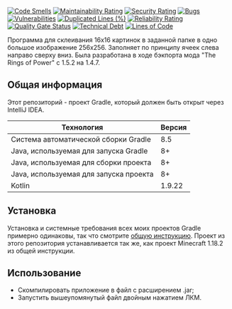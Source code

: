 [![Code Smells](https://sonarcloud.io/api/project_badges/measure?project=Hummel009_MC-Sprite-Creator&metric=code_smells)](https://sonarcloud.io/summary/overall?id=Hummel009_MC-Sprite-Creator)
[![Maintainability Rating](https://sonarcloud.io/api/project_badges/measure?project=Hummel009_MC-Sprite-Creator&metric=sqale_rating)](https://sonarcloud.io/summary/overall?id=Hummel009_MC-Sprite-Creator)
[![Security Rating](https://sonarcloud.io/api/project_badges/measure?project=Hummel009_MC-Sprite-Creator&metric=security_rating)](https://sonarcloud.io/summary/overall?id=Hummel009_MC-Sprite-Creator)
[![Bugs](https://sonarcloud.io/api/project_badges/measure?project=Hummel009_MC-Sprite-Creator&metric=bugs)](https://sonarcloud.io/summary/overall?id=Hummel009_MC-Sprite-Creator)
[![Vulnerabilities](https://sonarcloud.io/api/project_badges/measure?project=Hummel009_MC-Sprite-Creator&metric=vulnerabilities)](https://sonarcloud.io/summary/overall?id=Hummel009_MC-Sprite-Creator)
[![Duplicated Lines (%)](https://sonarcloud.io/api/project_badges/measure?project=Hummel009_MC-Sprite-Creator&metric=duplicated_lines_density)](https://sonarcloud.io/summary/overall?id=Hummel009_MC-Sprite-Creator)
[![Reliability Rating](https://sonarcloud.io/api/project_badges/measure?project=Hummel009_MC-Sprite-Creator&metric=reliability_rating)](https://sonarcloud.io/summary/overall?id=Hummel009_MC-Sprite-Creator)
[![Quality Gate Status](https://sonarcloud.io/api/project_badges/measure?project=Hummel009_MC-Sprite-Creator&metric=alert_status)](https://sonarcloud.io/summary/overall?id=Hummel009_MC-Sprite-Creator)
[![Technical Debt](https://sonarcloud.io/api/project_badges/measure?project=Hummel009_MC-Sprite-Creator&metric=sqale_index)](https://sonarcloud.io/summary/overall?id=Hummel009_MC-Sprite-Creator)
[![Lines of Code](https://sonarcloud.io/api/project_badges/measure?project=Hummel009_MC-Sprite-Creator&metric=ncloc)](https://sonarcloud.io/summary/overall?id=Hummel009_MC-Sprite-Creator)

Программа для склеивания 16х16 картинок в заданной папке в одно большое изображение 256х256. Заполняет по принципу ячеек слева направо сверху вниз. Была разработана в ходе бэкпорта мода "The Rings of Power" с 1.5.2 на 1.4.7.

## Общая информация

Этот репозиторий - проект Gradle, который должен быть открыт через IntelliJ IDEA.

| Технология                             | Версия |
|----------------------------------------|--------|
| Система автоматической сборки Gradle   | 8.5    |
| Java, используемая для запуска Gradle  | 8+     |
| Java, используемая для сборки проекта  | 8+     |
| Java, используемая для запуска проекта | 8+     |
| Kotlin                                 | 1.9.22 |

## Установка

Установка и системные требования всех моих проектов Gradle примерно одинаковы, так что смотрите [общую инструкцию](https://github.com/Hummel009/The-Rings-of-Power#readme). Проект из этого репозитория устанавливается так же, как проект Minecraft 1.18.2 из общей инструкции.

## Использование

* Скомпилировать приложение в файл с расширением .jar;
* Запустить вышеупомянутый файл двойным нажатием ЛКМ.
